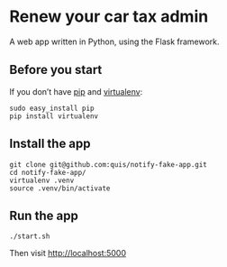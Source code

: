 # Renew your car tax admin

A web app written in Python, using the Flask framework.

## Before you start

If you don’t have [pip](https://pip.pypa.io/)
and [virtualenv](https://virtualenv.pypa.io/):
```shell
sudo easy_install pip
pip install virtualenv
```

## Install the app
```shell
git clone git@github.com:quis/notify-fake-app.git
cd notify-fake-app/
virtualenv .venv
source .venv/bin/activate
```

## Run the app

```shell
./start.sh
```

Then visit [http://localhost:5000](http://localhost:5000)
